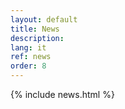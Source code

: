 ```yaml
---
layout: default
title: News
description: 
lang: it
ref: news
order: 8
---
```


<main class="container my-5" markdown="1">
    {% include news.html %}
</main>
